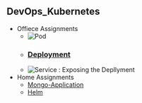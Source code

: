 ## DevOps_Kubernetes
- Offiece Assignments
    - ![Pod](https://github.com/PriyeshRaiMinfy/DevOpsCohort_Kubernetes/tree/main/OfficeAssignment/D1)
    - ### [Deployment](https://github.com/PriyeshRaiMinfy/DevOpsCohort_Kubernetes/tree/main/OfficeAssignment/D2)
    - ![Service : Exposing the Depllyment](https://github.com/PriyeshRaiMinfy/DevOpsCohort_Kubernetes/tree/main/OfficeAssignment/D3)
- Home Assignments
    - [Mongo-Application](https://github.com/PriyeshRaiMinfy/DevOpsCohort_Kubernetes/tree/main/HomeAssignmet/MongoApp) 
    - [Helm](https://github.com/PriyeshRaiMinfy/DevOpsCohort_Kubernetes/tree/main/HomeAssignmet/Helm)

